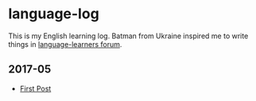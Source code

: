 
# language-log

This is my English learning log. Batman from Ukraine inspired me to write things in [language-learners forum](http://forum.language-learners.org/).

## 2017-05
+ [First Post](first-post.md)
